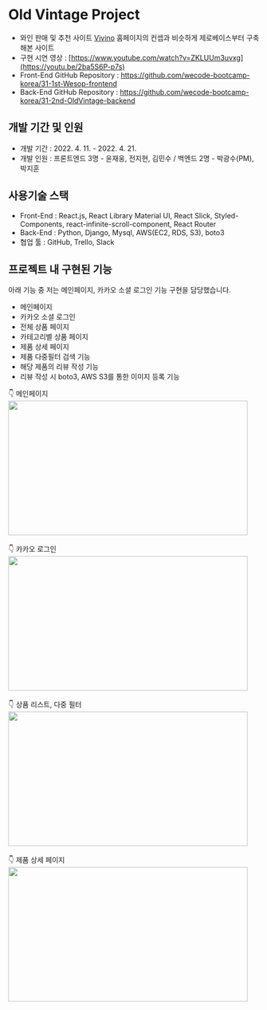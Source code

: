 # Old Vintage Project
- 와인 판매 및 추천 사이트 <a href="https://www.vivino.com/">Vivino</a> 홈페이지의 컨셉과 비슷하게 제로베이스부터 구축해본 사이트
- 구현 시연 영상 : [https://www.youtube.com/watch?v=ZKLUUm3uvxg](https://youtu.be/2ba5S6P-p7s)
- Front-End GitHub Repository : https://github.com/wecode-bootcamp-korea/31-1st-Wesop-frontend
- Back-End GitHub Repository : https://github.com/wecode-bootcamp-korea/31-2nd-OldVintage-backend

## 개발 기간 및 인원
- 개발 기간 : 2022. 4. 11. - 2022. 4. 21.
- 개발 인원 : 프론트엔드 3명 - 윤재웅, 전지현, 김민수 /
            백엔드 2명 - 박광수(PM), 박지훈

## 사용기술 스택
- Front-End : React.js, React Library Material UI, React Slick, Styled-Components, react-infinite-scroll-component, React Router
- Back-End : Python, Django, Mysql, AWS(EC2, RDS, S3), boto3
- 협업 툴 : GitHub, Trello, Slack

## 프로젝트 내 구현된 기능
아래 기능 중 저는 메인페이지, 카카오 소셜 로그인 기능 구현을 담당했습니다.
- 메인페이지
- 카카오 소셜 로그인
- 전체 상품 페이지
- 카테고리별 상품 페이지
- 제품 상세 페이지
- 제품 다중필터 검색 기능
- 해당 제품의 리뷰 작성 기능
- 리뷰 작성 시 boto3, AWS S3를 통한 이미지 등록 기능

👇 메인페이지
<img src="https://user-images.githubusercontent.com/80399821/164908962-1d913969-9789-4b60-a9d0-605d045a6c7e.gif" width="480" height="270" />
<br/>
<br/>
👇 카카오 로그인
<img src="https://user-images.githubusercontent.com/80399821/164908998-edccf3c2-2fe9-434e-b0bf-4161a52cb31e.gif" width="480" height="270" />
<br/>
<br/>
👇 상품 리스트, 다중 필터
<img src="https://user-images.githubusercontent.com/80399821/164908995-8463124b-09cb-4c53-b24f-26a106bf8936.gif" width="480" height="270" />
<br/>
<br/>
👇 제품 상세 페이지
<img src="https://user-images.githubusercontent.com/80399821/164909066-7c36d1a3-0f3f-4224-9e13-2b46a629af1e.gif" width="480" height="270" />
<br/>


